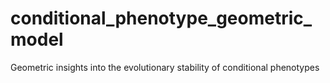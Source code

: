 # conditional_phenotype_geometric_model
Geometric insights into the evolutionary stability of conditional phenotypes
